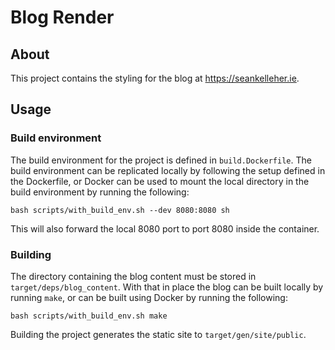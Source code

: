 Blog Render
===========

About
-----

This project contains the styling for the blog at <https://seankelleher.ie>.

Usage
-----

### Build environment

The build environment for the project is defined in `build.Dockerfile`. The
build environment can be replicated locally by following the setup defined in
the Dockerfile, or Docker can be used to mount the local directory in the build
environment by running the following:

    bash scripts/with_build_env.sh --dev 8080:8080 sh

This will also forward the local 8080 port to port 8080 inside the container.

### Building

The directory containing the blog content must be stored in
`target/deps/blog_content`. With that in place the blog can be built locally by
running `make`, or can be built using Docker by running the following:

    bash scripts/with_build_env.sh make

Building the project generates the static site to `target/gen/site/public`.
